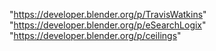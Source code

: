 "https://developer.blender.org/p/TravisWatkins"
"https://developer.blender.org/p/eSearchLogix"
"https://developer.blender.org/p/ceilings"
 
